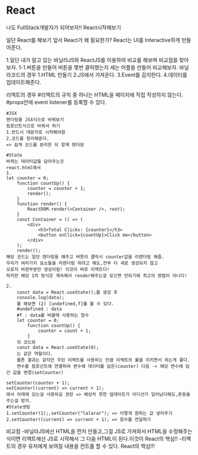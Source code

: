 # React
나도 FullStack개발자가 되어보자!! React시작해보기


일단 React를 해보기 앞서
React가 왜 필요한가?
React는 UI를 Interactive하게 만들어준다.

1.일단 내가 알고 있는 바닐라JS와 ReactJS를 이용하여 비교를 해보며 비교점을 찾아보자.
1-1.버튼을 만들어 버튼을 몇번 클릭했는지 세는 어플을 만들어 비교해보자.
바닐라코드의 경우
 1.HTML 만들기
 2.JS에서 가져온다.
 3.Event를 감지한다.
 4.데이터를 업데이트해준다.

리액트의 경우
 #리액트의 규칙 중 하나는 HTML을 페이지에 직접 작성하지 않는다.
 #props안에 event listener를 등록할 수 있다.

    #JSX
    렌더링을 JSX식으로 바꿔보기
    컴포넌트식으로 바꿔서 하기
    1.반드시 대문자로 시작해야함
    2.코드를 정리해준다.
    => 쉽게 코드를 분리한 뒤 함께 렌더링

    #State
    바뀌는 데이터값들 담아주는곳
    react.html에서
    1.
    let counter = 0;
        function countUp() {
            counter = counter + 1;
            render();
        }
        function render() {
            ReactDOM.render(<Container />, root);
        }
        const Container = () => (
            <div>
                <h3>Total Clicks: {counter}</h3>
                <button onClick={countUp}>Click me</button>
            </div>
        );
        render();
    해당 코드는 일단 렌더링을 해주고 버튼이 클릭시 counter값을 리랜더링 해줌.
    우리가 여라가지 요소들을 리렌더링 하려고 해도,전부 다 새로 생성되지 않고
    오로지 바뀐부분만 생성이됨! 이것이 바로 리액트다!
    하지만 해당 1의 방식은 계속해서 render해주는걸 잊으면 안되기에 최고의 방법이 아니다!
    
    2.
        const data = React.useState();를 생성 후 
        console.log(data);
        를 해보면 (2) [undefined,f]를 볼 수 있다.
        #undefined : data
        #f : data를 바꿀때 사용하는 함수
        let counter = 0;
            function countUp() {
                counter = count + 1;
            }
        의 코드와
        const data = React.useState(0);
        는 같은 역할이다.
        물론 결과는 같지만 우린 리액트를 사용하는 만큼 리액트의 룰을 지키면서 하는게 좋다.
        변수를 컴포넌트에 연결하여 변수에 데이터를 담은(counter) 다음 -> 해당 변수에 담긴 값을 변경(setCounter)

    setCounter(counter + 1);
    setCounter((current) => current + 1);
    에서 아래에 있는걸 사용하길 권장 => 예상치 못한 업데이트가 어디선가 일어났다해도,혼동을 주는걸 방지.
    #State셋팅
    1.setCounter(1);,setCounter("lalarar"); => 이렇게 원하는 값 넣어주기
    2.setCounter((current) => current + 1); => 함수를 전달하기
    
    


비교점
 -바닐라JS에선 HTML을 먼저 만들고,그걸 JS로 가져와서 HTML을 수정해주는식이면
 리액트에선 JS로 시작해서 그 다음 HTML이 된다.이것이 React의 핵심!!
 -리액트의 경우 유저에게 보여질 내용을 컨트롤 할 수 있다. React의 핵심!!!